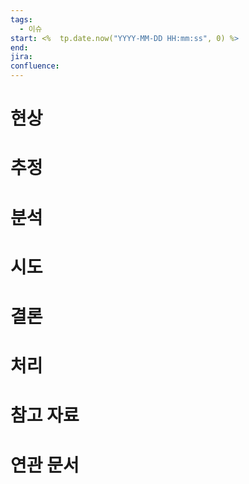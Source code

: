 ```yaml
---
tags:
  - 이슈
start: <%  tp.date.now("YYYY-MM-DD HH:mm:ss", 0) %>
end: 
jira: 
confluence:
---
```

# 현상

# 추정

# 분석

# 시도

# 결론

# 처리

# 참고 자료

# 연관 문서
